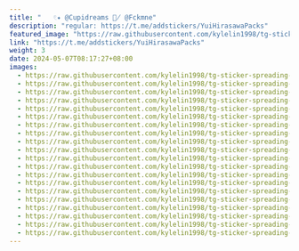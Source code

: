 ```yaml
---
title: "ㅤㅤ𓏲✦ @Cupidreams 𔘓̸ @Fckmne"
description: "regular: https://t.me/addstickers/YuiHirasawaPacks"
featured_image: "https://raw.githubusercontent.com/kylelin1998/tg-sticker-spreading-worldwide-images/main/img/2e55b2e3-3ca7-47ca-b7d1-ef345e013559.jpg"
link: "https://t.me/addstickers/YuiHirasawaPacks"
weight: 3
date: 2024-05-07T08:17:27+08:00
images:
  - https://raw.githubusercontent.com/kylelin1998/tg-sticker-spreading-worldwide-images/main/img/2e55b2e3-3ca7-47ca-b7d1-ef345e013559.jpg
  - https://raw.githubusercontent.com/kylelin1998/tg-sticker-spreading-worldwide-images/main/img/110bad17-f0a0-4221-8ae0-e2aafcb5ec6b.jpg
  - https://raw.githubusercontent.com/kylelin1998/tg-sticker-spreading-worldwide-images/main/img/7522d207-3bd7-4709-90cc-b13b2bb671b5.jpg
  - https://raw.githubusercontent.com/kylelin1998/tg-sticker-spreading-worldwide-images/main/img/179079fa-2b0b-4312-83c4-3065858ec23c.jpg
  - https://raw.githubusercontent.com/kylelin1998/tg-sticker-spreading-worldwide-images/main/img/f193933c-86b6-4a47-ba73-36edfcc47145.jpg
  - https://raw.githubusercontent.com/kylelin1998/tg-sticker-spreading-worldwide-images/main/img/d5d8c3bb-89e0-4b6c-ac92-7c628e22ccc8.jpg
  - https://raw.githubusercontent.com/kylelin1998/tg-sticker-spreading-worldwide-images/main/img/2d5f3ee7-d3a0-4d1c-a6e5-59375c026484.jpg
  - https://raw.githubusercontent.com/kylelin1998/tg-sticker-spreading-worldwide-images/main/img/eeb8728d-a683-47b0-928b-d010af925ba7.jpg
  - https://raw.githubusercontent.com/kylelin1998/tg-sticker-spreading-worldwide-images/main/img/c979975d-d13a-45d1-b953-1064941a5faa.jpg
  - https://raw.githubusercontent.com/kylelin1998/tg-sticker-spreading-worldwide-images/main/img/44b1c21d-2f69-4150-afa2-2d7c3c886c15.jpg
  - https://raw.githubusercontent.com/kylelin1998/tg-sticker-spreading-worldwide-images/main/img/ad9ca672-087a-411e-a208-83589b8ed631.jpg
  - https://raw.githubusercontent.com/kylelin1998/tg-sticker-spreading-worldwide-images/main/img/f1b3ac7f-8e1f-4d1e-84bb-c5974325cb97.jpg
  - https://raw.githubusercontent.com/kylelin1998/tg-sticker-spreading-worldwide-images/main/img/76f46185-901e-43e1-b533-c6543bc82e3d.jpg
  - https://raw.githubusercontent.com/kylelin1998/tg-sticker-spreading-worldwide-images/main/img/08304397-f6e3-4c3b-a1aa-482a4809500e.jpg
  - https://raw.githubusercontent.com/kylelin1998/tg-sticker-spreading-worldwide-images/main/img/22c552d0-aaa3-4c6c-9aef-4ff761afd68f.jpg
  - https://raw.githubusercontent.com/kylelin1998/tg-sticker-spreading-worldwide-images/main/img/f1e640ad-4dc8-457a-aab4-9496327f967a.jpg
  - https://raw.githubusercontent.com/kylelin1998/tg-sticker-spreading-worldwide-images/main/img/43c0a83f-6749-44a5-b00c-3e7a8b4e991d.jpg
  - https://raw.githubusercontent.com/kylelin1998/tg-sticker-spreading-worldwide-images/main/img/358a5b80-0c27-46f4-ad15-f7ca6a80e846.jpg
  - https://raw.githubusercontent.com/kylelin1998/tg-sticker-spreading-worldwide-images/main/img/1cc8ee07-370d-4c79-b11c-2381ff9fd39f.jpg
  - https://raw.githubusercontent.com/kylelin1998/tg-sticker-spreading-worldwide-images/main/img/7b1f0da8-bb7b-487e-a4b1-6eba898a24d9.jpg
---
```

